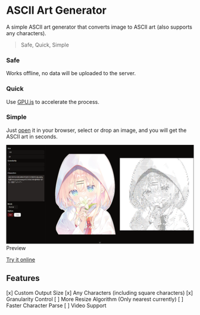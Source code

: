 # ASCII Art Generator
A simple ASCII art generator that converts image to ASCII art (also supports any characters).
> Safe, Quick, Simple

### Safe
Works offline, no data will be uploaded to the server.

### Quick
Use [GPU.js](https://gpu.rocks) to accelerate the process.

### Simple
Just [open](https://xiao-e-yun.github.io/asciiArtGenerator/) it in your browser, select or drop an image, and you will get the ASCII art in seconds.

![Preview](preview.png)
Preview 

[Try it online](https://xiao-e-yun.github.io/asciiArtGenerator/)

## Features
[x] Custom Output Size
[x] Any Characters (including square characters)
[x] Granularity Control
[ ] More Resize Algorithm (Only nearest currently)
[ ] Faster Character Parse
[ ] Video Support
